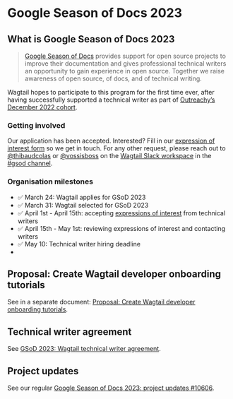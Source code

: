 # Google Season of Docs 2023

## What is Google Season of Docs 2023

> [Google Season of Docs](https://developers.google.com/season-of-docs) provides support for open source projects to improve their documentation and gives professional technical writers an opportunity to gain experience in open source. Together we raise awareness of open source, of docs, and of technical writing.

Wagtail hopes to participate to this program for the first time ever, after having successfully supported a technical writer as part of [Outreachy’s December 2022 cohort](https://wagtail.org/blog/our-very-first-outreachy-interns/).

### Getting involved

Our application has been accepted. Interested? Fill in our [expression of interest form](https://wagtail.org/gsod-apply/) so we get in touch. For any other request, please reach out to [@thibaudcolas](https://github.com/thibaudcolas) or [@vossisboss](https://github.com/vossisboss) on the [Wagtail Slack workspace](https://github.com/wagtail/wagtail/wiki/Slack) in the [#gsod channel](https://app.slack.com/client/T0K33F93J/C051ERV9F9Q).

### Organisation milestones

- ✅ March 24: Wagtail applies for GSoD 2023
- ✅ March 31: Wagtail selected for GSoD 2023
- ✅ April 1st - April 15th: accepting [expressions of interest](https://wagtail.org/gsod-apply/) from technical writers
- ✅ April 15th - May 1st: reviewing expressions of interest and contacting writers
- ✅ May 10: Technical writer hiring deadline
-

## Proposal: Create Wagtail developer onboarding tutorials

See in a separate document: [Proposal: Create Wagtail developer onboarding tutorials](proposal-create-wagtail-developer-onboarding-tutorials.md).

## Technical writer agreement

See [GSoD 2023: Wagtail technical writer agreement](2023-technical-writer-agreement.md).

## Project updates

See our regular [Google Season of Docs 2023: project updates #10606](https://github.com/wagtail/wagtail/discussions/10606).
